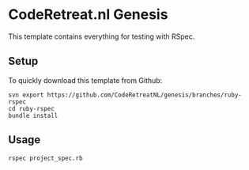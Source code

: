 # CodeRetreat.nl Genesis

This template contains everything for testing with RSpec.

## Setup

To quickly download this template from Github:

    svn export https://github.com/CodeRetreatNL/genesis/branches/ruby-rspec
    cd ruby-rspec
    bundle install

## Usage

    rspec project_spec.rb
